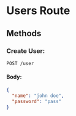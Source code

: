 # Users Route
## Methods

### Create User:
`POST /user`
#### Body:
``` json
{
  "name": "john doe",
  "password": "pass"
}
```

